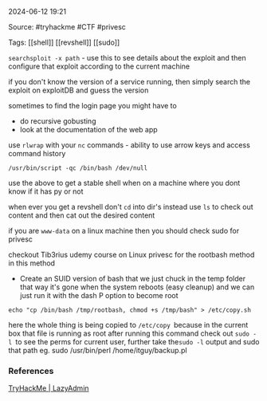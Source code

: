 
2024-06-12 19:21

Source: #tryhackme #CTF #privesc 

Tags: [[shell]] [[revshell]] [[sudo]] 

`searchsploit -x path` - use this to see details about the exploit and then configure that exploit according to the current machine

if you don't know the version of a service running, then simply search the exploit on exploitDB and guess the version 

sometimes to find the login page you might have to 
- do recursive gobusting 
- look at the documentation of the web app

use `rlwrap` with your `nc` commands - ability to use arrow keys and access command history 

```
/usr/bin/script -qc /bin/bash /dev/null
```
use the above to get a stable shell when on a machine where you dont know if it has py or not

when ever you get a revshell don't `cd` into dir's instead use `ls` to check out content and then cat out the desired content

if you are `www-data` on a linux machine then you should check sudo for privesc

checkout Tib3rius udemy course on Linux privesc for the rootbash method in this method 
- Create an SUID version of bash that we just chuck in the temp folder that way it's gone when the system reboots (easy cleanup) and we can just run it with the dash P option to become root

```
echo "cp /bin/bash /tmp/rootbash, chmod +s /tmp/bash" > /etc/copy.sh
```
here the whole thing is being copied to `/etc/copy `because in the current box that file is running as root
after running this command check out `sudo -l `to see the perms for current user, further take the`sudo -l` output and sudo that path eg. sudo /usr/bin/perl /home/itguy/backup.pl





### References
[TryHackMe | LazyAdmin](https://tryhackme.com/r/room/lazyadmin)
